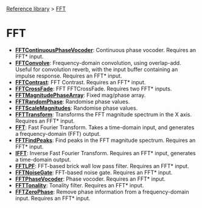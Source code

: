 [Reference library](../index.md) > [FFT](index.md)

# FFT

- **[FFTContinuousPhaseVocoder](fftcontinuousphasevocoder/index.md)**: Continuous phase vocoder. Requires an FFT* input.
- **[FFTConvolve](fftconvolve/index.md)**: Frequency-domain convolution, using overlap-add. Useful for convolution reverb, with the input buffer containing an impulse response. Requires an FFT* input.
- **[FFTContrast](fftcontrast/index.md)**: FFT Contrast. Requires an FFT* input.
- **[FFTCrossFade](fftcrossfade/index.md)**: FFT FFTCrossFade. Requires two FFT* inputs.
- **[FFTMagnitudePhaseArray](fftmagnitudephasearray/index.md)**: Fixed mag/phase array.
- **[FFTRandomPhase](fftrandomphase/index.md)**: Randomise phase values.
- **[FFTScaleMagnitudes](fftscalemagnitudes/index.md)**: Randomise phase values.
- **[FFTTransform](ffttransform/index.md)**: Transforms the FFT magnitude spectrum in the X axis. Requires an FFT* input.
- **[FFT](fft/index.md)**: Fast Fourier Transform. Takes a time-domain input, and generates a frequency-domain (FFT) output.
- **[FFTFindPeaks](fftfindpeaks/index.md)**: Find peaks in the FFT magnitude spectrum. Requires an FFT* input.
- **[IFFT](ifft/index.md)**: Inverse Fast Fourier Transform. Requires an FFT* input, generates a time-domain output.
- **[FFTLPF](fftlpf/index.md)**: FFT-based brick wall low pass filter. Requires an FFT* input.
- **[FFTNoiseGate](fftnoisegate/index.md)**: FFT-based noise gate. Requires an FFT* input.
- **[FFTPhaseVocoder](fftphasevocoder/index.md)**: Phase vocoder. Requires an FFT* input.
- **[FFTTonality](ffttonality/index.md)**: Tonality filter. Requires an FFT* input.
- **[FFTZeroPhase](fftzerophase/index.md)**: Remove phase information from a frequency-domain input. Requires an FFT* input.
